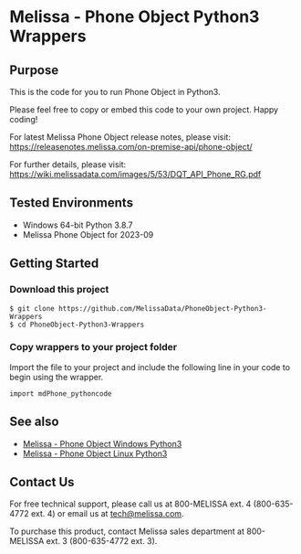 # Melissa - Phone Object Python3 Wrappers

## Purpose

This is the code for you to run Phone Object in Python3.
    
Please feel free to copy or embed this code to your own project. Happy coding!

For latest Melissa Phone Object release notes, please visit: https://releasenotes.melissa.com/on-premise-api/phone-object/

For further details, please visit: https://wiki.melissadata.com/images/5/53/DQT_API_Phone_RG.pdf

## Tested Environments

- Windows 64-bit Python 3.8.7
- Melissa Phone Object for 2023-09

## Getting Started

### Download this project
```
$ git clone https://github.com/MelissaData/PhoneObject-Python3-Wrappers
$ cd PhoneObject-Python3-Wrappers
```

### Copy wrappers to your project folder

Import the file to your project and include the following line in your code to begin using the wrapper.

```
import mdPhone_pythoncode
```

## See also

- [Melissa - Phone Object Windows Python3](https://github.com/MelissaData/PhoneObject-Python3)
- [Melissa - Phone Object Linux Python3](https://github.com/MelissaData/PhoneObject-Python3)
    
## Contact Us

For free technical support, please call us at 800-MELISSA ext. 4
(800-635-4772 ext. 4) or email us at tech@melissa.com.

To purchase this product, contact Melissa sales department at
800-MELISSA ext. 3 (800-635-4772 ext. 3).
